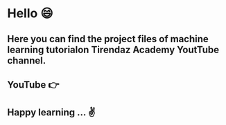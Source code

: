 # Hello 😄

## Here you can find the project files of machine learning tutorialon Tirendaz Academy YoutTube channel. 

## YouTube 👉  [](https://www.youtube.com/watch?v=7p-an2KTO5o&list=PLfMRLSpipmfuumcvO3fObVAUpSqYAcZmF)

## Happy learning ... ✌️ 

 
